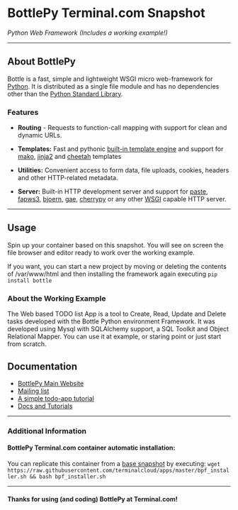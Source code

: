 # **BottlePy** Terminal.com Snapshot
*Python Web Framework (Includes a working example!)*

---

## About BottlePy
Bottle is a fast, simple and lightweight WSGI micro web-framework for [Python](http://python.org/). It is distributed as a single file module and has no dependencies other than the [Python Standard Library](http://docs.python.org/library/).

### Features
- **Routing** - Requests to function-call mapping with support for clean and dynamic URLs.

- **Templates:** Fast and pythonic [built-in template engine](http://bottlepy.org/docs/dev/tutorial.html#tutorial-templates) and support for [mako](http://www.makotemplates.org/), [jinja2](http://jinja.pocoo.org/) and [cheetah](http://www.cheetahtemplate.org/) templates

- **Utilities:** Convenient access to form data, file uploads, cookies, headers and other HTTP-related metadata.

- **Server:** Built-in HTTP development server and support for [paste](http://pythonpaste.org/), [fapws3](https://github.com/william-os4y/fapws3), [bjoern](https://github.com/jonashaag/bjoern), [gae](https://developers.google.com/appengine/), [cherrypy](http://www.cherrypy.org/) or any other [WSGI](http://www.wsgi.org/) capable HTTP server.


---

## Usage
Spin up your container based on this snapshot. You will see on screen the file browser and editor ready to work over the working example.

If you want, you can start a new project by moving or deleting the contents of /var/www/html and then installing the framework again executing `pip install bottle`

### About the Working Example
The Web based TODO list App is a tool to Create, Read, Update and Delete tasks developed with the Bottle Python environment Framework. It was developed using Mysql with SQLAlchemy support, a SQL Toolkit and Object Relational Mapper. You can use it at example, or staring point or just start from scratch.


## Documentation
- [BottlePy Main Website](http://bottlepy.org/)
- [Mailing list](bottlepy@googlegroups.com)
- [A simple todo-app tutorial](http://bottlepy.org/docs/dev/tutorial_app.html)
- [Docs and Tutorials](http://bottlepy.org/docs/dev/tutorial.html)

---

### Additional Information
#### BottlePy Terminal.com container automatic installation:
You can replicate this container from a [base snapshot](https://www.terminal.com/tiny/FzpHiTXG1K) by executing:
`wget https://raw.githubusercontent.com/terminalcloud/apps/master/bpf_installer.sh && bash bpf_installer.sh`


---

#### Thanks for using (and coding) BottlePy at Terminal.com!